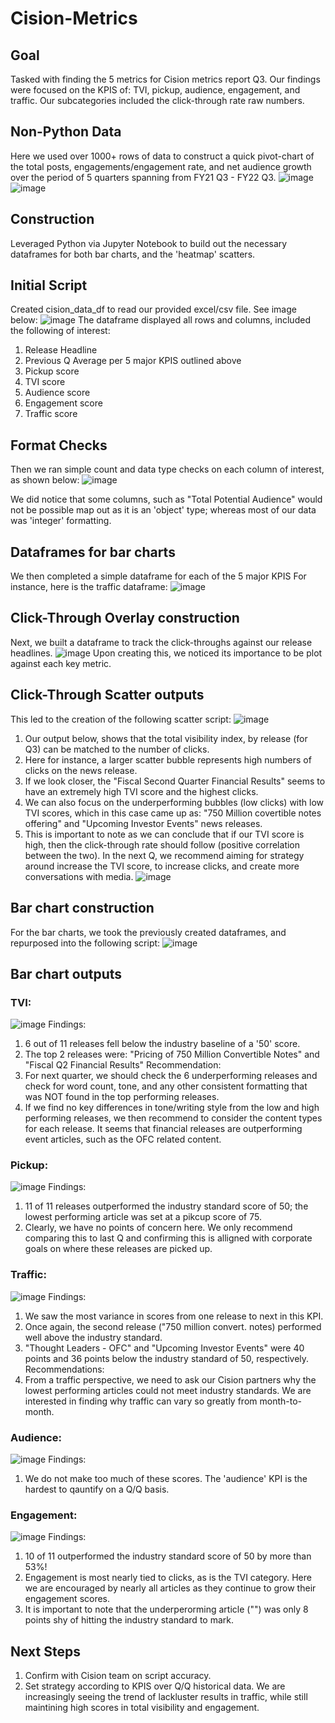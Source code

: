 # Cision-Metrics
## Goal 
Tasked with finding the 5 metrics for Cision metrics report Q3. 
Our findings were focused on the KPIS of: TVI, pickup, audience, engagement, and traffic.
Our subcategories included the click-through rate raw numbers. 

## Non-Python Data
Here we used over 1000+ rows of data to construct a quick pivot-chart of the total posts, engagements/engagement rate, and net audience growth over the period of 5 quarters spanning from FY21 Q3 - FY22 Q3. 
![image](https://user-images.githubusercontent.com/102266450/167228914-0e456d46-8d8c-424e-acbb-536933dd4c60.png)
![image](https://user-images.githubusercontent.com/102266450/167228949-21dac464-b1af-407d-92e8-3f30e87a249b.png)


## Construction 
Leveraged Python via Jupyter Notebook to build out the necessary dataframes for both bar charts, and the 
'heatmap' scatters. 

## Initial Script
Created cision_data_df to read our provided excel/csv file.
See image below: 
![image](https://user-images.githubusercontent.com/102266450/167041472-6e8ad105-95a5-437c-b925-74d67bdeb47c.png)
The dataframe displayed all rows and columns, included the following of interest: 
  1. Release Headline
  2. Previous Q Average per 5 major KPIS outlined above
  3. Pickup score
  4. TVI score
  5. Audience score
  6. Engagement score
  7. Traffic score

## Format Checks
Then we ran simple count and data type checks on each column of interest, as shown below: 
![image](https://user-images.githubusercontent.com/102266450/167041562-74877183-16ca-4d21-82bf-23056076a2e3.png)

We did notice that some columns, such as "Total Potential Audience" would not be possible map out as it is an 'object' type; whereas most of our data was 'integer' formatting. 

## Dataframes for bar charts
We then completed a simple dataframe for each of the 5 major KPIS
For instance, here is the traffic dataframe: 
![image](https://user-images.githubusercontent.com/102266450/167041686-6c36e0f5-9276-4316-b1ee-1bbdd7d9a785.png)

## Click-Through Overlay construction
Next, we built a dataframe to track the click-throughs against our release headlines. 
![image](https://user-images.githubusercontent.com/102266450/167041845-b4c85fbf-cfa8-4aa1-b064-9d58745f320c.png)
Upon creating this, we noticed its importance to be plot against each key metric. 

## Click-Through Scatter outputs
This led to the creation of the following scatter script: 
![image](https://user-images.githubusercontent.com/102266450/167041902-aa8d5880-81d7-499b-8c0a-914b42022c0a.png)
  1. Our output below, shows that the total visibility index, by release (for Q3) can be matched to the number of clicks. 
  2. Here for instance, a larger scatter bubble represents high numbers of clicks on the news release. 
  3. If we look closer, the "Fiscal Second Quarter Financial Results" seems to have an extremely high TVI score and the highest clicks. 
  4. We can also focus on the underperforming bubbles (low clicks) with low TVI scores, which in this case came up as: "750 Million covertible notes offering" and "Upcoming Investor Events" news releases. 
  5. This is important to note as we can conclude that if our TVI score is high, then the click-through rate should follow (positive correlation between the two). 
In the next Q, we recommend aiming for strategy around increase the TVI score, to increase clicks, and create more conversations with media. 
![image](https://user-images.githubusercontent.com/102266450/167041917-9e76b534-0fd4-47aa-94e8-1b63ea4ef4dd.png)

## Bar chart construction
For the bar charts, we took the previously created dataframes, and repurposed into the following script: 
![image](https://user-images.githubusercontent.com/102266450/167042386-112ff87d-28e3-4ca9-b45a-cb3406767ce5.png)

## Bar chart outputs
### TVI: 
![image](https://user-images.githubusercontent.com/102266450/167042526-8aeed546-7025-4286-b5fe-b99357ee9e5b.png)
Findings: 
  1. 6 out of 11 releases fell below the industry baseline of a '50' score. 
  2. The top 2 releases were: "Pricing of 750 Million Convertible Notes" and "Fiscal Q2 Financial Results" 
Recommendation: 
  1. For next quarter, we should check the 6 underperforming releases and check for word count, tone, and any other consistent formatting that was NOT found in the top performing releases. 
  2. If we find no key differences in tone/writing style from the low and high performing releases, we then recommend to consider the content types for each release. It seems that financial releases are outperforming event articles, such as the OFC related content. 
  
### Pickup:
![image](https://user-images.githubusercontent.com/102266450/167042554-84b1c4c2-3105-4290-8fa9-dfbd78bd6e88.png)
Findings: 
  1. 11 of 11 releases outperformed the industry standard score of 50; the lowest performing article was set at a pikcup score of 75.
  2. Clearly, we have no points of concern here. We only recommend comparing this to last Q and confirming this is alligned with corporate goals on where these releases are picked up. 

### Traffic: 
![image](https://user-images.githubusercontent.com/102266450/167042566-d6372c17-3686-4ea2-b1a3-0a5d44998a2f.png)
Findings: 
  1. We saw the most variance in scores from one release to next in this KPI. 
  2. Once again, the second release ("750 million convert. notes) performed well above the industry standard. 
  3. "Thought Leaders - OFC" and "Upcoming Investor Events" were 40 points and 36 points below the industry standard of 50, respectively. 
Recommendations: 
  1. From a traffic perspective, we need to ask our Cision partners why the lowest performing articles could not meet industry standards. We are interested in finding why traffic can vary so greatly from month-to-month. 

### Audience: 
![image](https://user-images.githubusercontent.com/102266450/167042590-6033b513-3b1d-4215-8030-8483fcc411b8.png)
Findings: 
  1. We do not make too much of these scores. The 'audience' KPI is the hardest to qauntify on a Q/Q basis. 

### Engagement: 
![image](https://user-images.githubusercontent.com/102266450/167042620-794a5007-950f-443b-b3a5-703fa8e4a8ea.png)
Findings: 
  1. 10 of 11 outperformed the industry standard score of 50 by more than 53%!
  2. Engagement is most nearly tied to clicks, as is the TVI category. Here we are encouraged by nearly all articles as they continue to grow their engagement scores. 
  3. It is important to note that the underperorming article ("") was only 8 points shy of hitting the industry standard to mark. 

## Next Steps 
  1. Confirm with Cision team on script accuracy. 
  2. Set strategy according to KPIS over Q/Q historical data. We are increasingly seeing the trend of lackluster results in traffic, while still maintining high scores in total visibility and engagement. 
 
